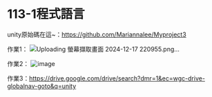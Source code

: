 # 113-1程式語言

unity原始碼在這~：https://github.com/Mariannalee/Myproject3

作業1：
![Uploading 螢幕擷取畫面 2024-12-17 220955.png…]()

作業2：
![image](https://github.com/user-attachments/assets/03c26b92-e276-479b-ada6-517c8690895f)

作業3：https://drive.google.com/drive/search?dmr=1&ec=wgc-drive-globalnav-goto&q=unity
